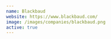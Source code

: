 ```yaml
---
name: Blackbaud
website: https://www.blackbaud.com/
image: /images/companies/blackbaud.png 
active: true
---
```

